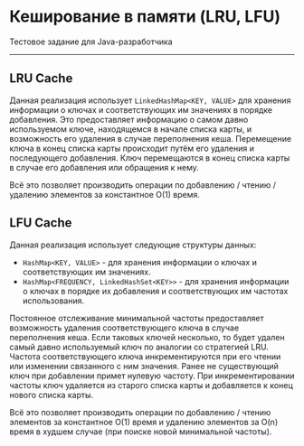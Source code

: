 # Кеширование в памяти (LRU, LFU)

Тестовое задание для Java-разработчика

---

## LRU Cache

Данная реализация использует `LinkedHashMap<KEY, VALUE>` для хранения информации о ключах и соответствующих им значениях в порядке добавления.
Это предоставляет информацию о самом давно используемом ключе, находящемся в начале списка карты, и возможность его удаления в случае переполнения кеша.
Перемещение ключа в конец списка карты происходит путём его удаления и последующего добавления.
Ключ перемещаются в конец списка карты в случае его добавления или обращения к нему.

Всё это позволяет производить операции по добавлению / чтению / удалению элементов за константное O(1) время.

## LFU Cache

Данная реализация использует следующие структуры данных:
 - `HashMap<KEY, VALUE>` - для хранения информации о ключах и соответствующих им значениях.
 - `HashMap<FREQUENCY, LinkedHashSet<KEY>>` - для хранения информации о ключах в порядке их добавления и соответствующих им частотах использования.

Постоянное отслеживание минимальной частоты предоставляет возможность удаления соответствующего ключа в случае переполнения кеша.
Если таковых ключей несколько, то будет удален самый давно используемый ключ по аналогии со стратегией LRU.
Частота соответствующего ключа инкрементируются при его чтении или изменении связанного с ним значения.
Ранее не существующий ключ при добавлении примет нулевую частоту.
При инкрементировании частоты ключ удаляется из старого списка карты и добавляется к конец нового списка карты.

Всё это позволяет производить операции по добавлению / чтению элементов за константное O(1) время
и удалению элементов за O(n) время в худшем случае (при поиске новой минимальной частоты).

